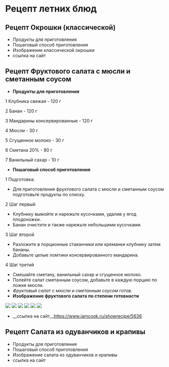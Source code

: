 # Рецепт летних блюд
## Рецепт Окрошки (классической)
* Продукты для приготовления
* Пошаговый способ приготовления
* Изображение классической окрошки
* ссылка на сайт
## Рецепт Фруктового салата с мюсли и сметанным соусом
* __Продукты для приготовления__

1 Клубника свежая - 120 г

2 Банан - 120 г

3 Мандарины консервированные - 120 г

4 Мюсли - 30 г

5 Сгущенное молоко - 30 г

6 Сметана 20% - 80 г

7 Ванильный сахар - 10 г


* __Пошаговый способ приготовления__

1 Подготовка:
* Для приготовления фруктового салата с мюсли и сметанным соусом подготовьте продукты по списку.

2 Шаг первый
* Клубнику вымойте и нарежьте кусочками, удалив у ягод плодоножки.
* Банан очистите и также нарежьте небольшими кусочками.

3 Шаг второй
* Разложите в порционные стаканчики или креманки клубнику затем бананы.
* Добавьте целые ломтики консервированного мандарина.

4 Шаг третий 
* Смешайте сметану, ванильный сахар и сгущенное молоко.
* Полейте салат сметанным соусом, добавьте в каждую порцию по ложке мюсли.
* _Фруктовый салат с мюсли и сметанным соусом готов._
* __Изображение фруктового салата по степени готовности__

![](FS1.jpg)
![](FS2.jpg)
![](FS3.jpg)
![](FS4.jpg)
![](FS5.jpg)
![](FS6.jpg)
* __ссылка на сайт__https://www.iamcook.ru/showrecipe/5636
## Рецепт Салата из одуванчиков и крапивы
* Продукты для приготовления
* Пошаговый способ приготовления
* Изображение салата из одуванчиков и крапивы
* ссылка на сайт